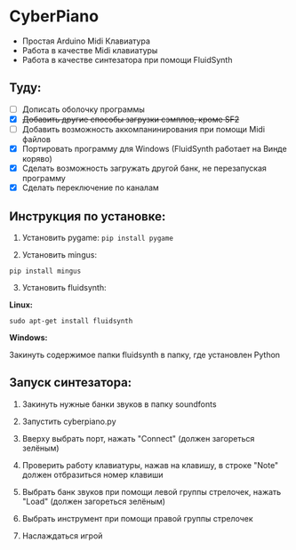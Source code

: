 # CyberPiano
- Простая Arduino Midi Клавиатура
- Работа в качестве Midi клавиатуры
- Работа в качестве синтезатора при помощи FluidSynth

## Туду:
- [ ] Дописать оболочку программы
- [x] ~~Добавить другие способы загрузки сэмплов, кроме SF2~~
- [ ] Добавить возможность аккомпанинирования при помощи Midi файлов
- [x] Портировать программу для Windows (FluidSynth работает на Винде коряво) 
- [x] Сделать возможность загружать другой банк, не перезапуская программу
- [x] Сделать переключение по каналам

## Инструкция по установке:

1. Установить pygame:
`pip install pygame`

2. Установить mingus:

`pip install mingus`

3. Установить fluidsynth:

**Linux:**

`sudo apt-get install fluidsynth`

**Windows:**

Закинуть содержимое папки fluidsynth в папку, где установлен Python

## Запуск синтезатора:

1. Закинуть нужные банки звуков в папку soundfonts

2. Запустить cyberpiano.py

3. Вверху выбрать порт, нажать "Connect" (должен загореться зелёным)

4. Проверить работу клавиатуры, нажав на клавишу, в строке "Note" должен отбразиться номер клавиши

5. Выбрать банк звуков при помощи левой группы стрелочек, нажать "Load" (должен загореться зелёным)

6. Выбрать инструмент при помощи правой группы стрелочек

7. Наслаждаться игрой
